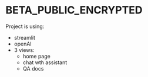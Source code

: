 # BETA_PUBLIC_ENCRYPTED

Project is using:

- streamlit
- openAI
- 3 views:
  - home page
  - chat wth assistant
  - QA docs